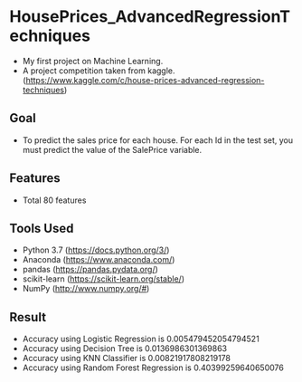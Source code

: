 # HousePrices_AdvancedRegressionTechniques

* My first project on Machine Learning. 
* A project competition taken from kaggle. (https://www.kaggle.com/c/house-prices-advanced-regression-techniques)

## Goal

* To predict the sales price for each house. For each Id in the test set, you must predict the value of 
the SalePrice variable. 

## Features

* Total 80 features

## Tools Used

* Python 3.7 (https://docs.python.org/3/)
* Anaconda (https://www.anaconda.com/)
* pandas (https://pandas.pydata.org/)
* scikit-learn (https://scikit-learn.org/stable/)
* NumPy (http://www.numpy.org/#)
 
## Result

* Accuracy using Logistic Regression is 0.005479452054794521
* Accuracy using Decision Tree is 0.0136986301369863
* Accuracy using KNN Classifier is 0.00821917808219178
* Accuracy using Random Forest Regression is 0.40399259640650076
